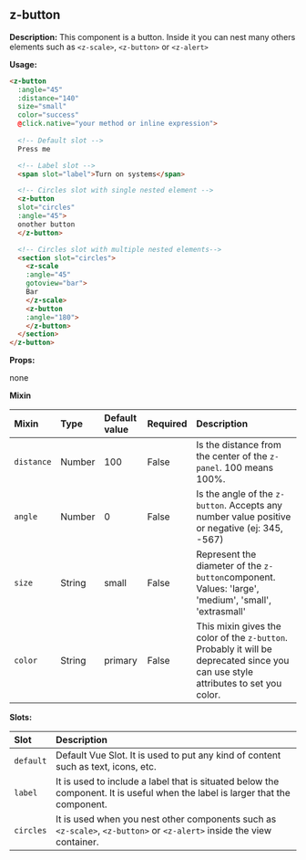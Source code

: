 ## z-button

**Description:** This component is a button. Inside it you can nest many others elements such as `<z-scale>`, `<z-button>` or `<z-alert>`

**Usage:**

```html
<z-button
  :angle="45"
  :distance="140"
  size="small"
  color="success"
  @click.native="your method or inline expression">
  
  <!-- Default slot -->
  Press me

  <!-- Label slot -->
  <span slot="label">Turn on systems</span>

  <!-- Circles slot with single nested element -->
  <z-button
  slot="circles"
  :angle="45">
  onother button
  </z-button>

  <!-- Circles slot with multiple nested elements-->
  <section slot="circles">
    <z-scale
    :angle="45"
    gotoview="bar">
    Bar
    </z-scale>
    <z-button
    :angle="180">
    </z-button>
  </section>
</z-button>
```

**Props:**

none

**Mixin**

| Mixin | Type | Default value | Required | Description
| :--- | :--- | :--- | :--- | :--- |
| `distance` | Number | 100 | False | Is the distance from the center of the `z-panel`. 100 means 100%.
| `angle` | Number | 0 | False | Is the angle of the `z-button`. Accepts any number value positive or negative (ej: 345, -567)
| `size` | String | small | False | Represent the diameter of the `z-button`component. Values: 'large', 'medium', 'small', 'extrasmall'
| `color` | String | primary | False | This mixin gives the color of the `z-button`. Probably it will be deprecated since you can use style attributes to set you color.

**Slots:**

| Slot | Description
| :--- | :--- |
| `default` | Default Vue Slot. It is used to put any kind of content such as text, icons, etc. 
| `label` | It is used to include a label that is situated below the component. It is useful when the label is larger that the component.
| `circles` | It is used when you nest other components such as `<z-scale>`, `<z-button>` or `<z-alert>` inside the view container.